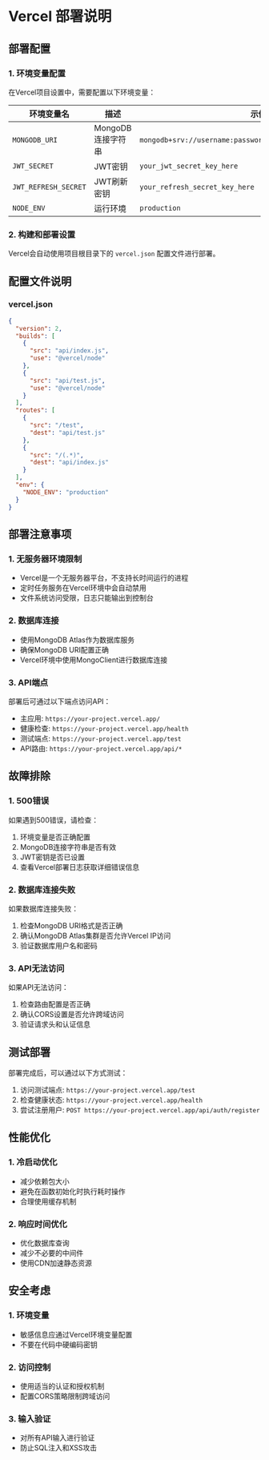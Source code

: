 # Vercel 部署说明

## 部署配置

### 1. 环境变量配置

在Vercel项目设置中，需要配置以下环境变量：

| 环境变量名 | 描述 | 示例值 |
|-----------|------|--------|
| `MONGODB_URI` | MongoDB连接字符串 | `mongodb+srv://username:password@cluster.mongodb.net/database` |
| `JWT_SECRET` | JWT密钥 | `your_jwt_secret_key_here` |
| `JWT_REFRESH_SECRET` | JWT刷新密钥 | `your_refresh_secret_key_here` |
| `NODE_ENV` | 运行环境 | `production` |

### 2. 构建和部署设置

Vercel会自动使用项目根目录下的 `vercel.json` 配置文件进行部署。

## 配置文件说明

### vercel.json

```json
{
  "version": 2,
  "builds": [
    {
      "src": "api/index.js",
      "use": "@vercel/node"
    },
    {
      "src": "api/test.js",
      "use": "@vercel/node"
    }
  ],
  "routes": [
    {
      "src": "/test",
      "dest": "api/test.js"
    },
    {
      "src": "/(.*)",
      "dest": "api/index.js"
    }
  ],
  "env": {
    "NODE_ENV": "production"
  }
}
```

## 部署注意事项

### 1. 无服务器环境限制

- Vercel是一个无服务器平台，不支持长时间运行的进程
- 定时任务服务在Vercel环境中会自动禁用
- 文件系统访问受限，日志只能输出到控制台

### 2. 数据库连接

- 使用MongoDB Atlas作为数据库服务
- 确保MongoDB URI配置正确
- Vercel环境中使用MongoClient进行数据库连接

### 3. API端点

部署后可通过以下端点访问API：

- 主应用: `https://your-project.vercel.app/`
- 健康检查: `https://your-project.vercel.app/health`
- 测试端点: `https://your-project.vercel.app/test`
- API路由: `https://your-project.vercel.app/api/*`

## 故障排除

### 1. 500错误

如果遇到500错误，请检查：

1. 环境变量是否正确配置
2. MongoDB连接字符串是否有效
3. JWT密钥是否已设置
4. 查看Vercel部署日志获取详细错误信息

### 2. 数据库连接失败

如果数据库连接失败：

1. 检查MongoDB URI格式是否正确
2. 确认MongoDB Atlas集群是否允许Vercel IP访问
3. 验证数据库用户名和密码

### 3. API无法访问

如果API无法访问：

1. 检查路由配置是否正确
2. 确认CORS设置是否允许跨域访问
3. 验证请求头和认证信息

## 测试部署

部署完成后，可以通过以下方式测试：

1. 访问测试端点: `https://your-project.vercel.app/test`
2. 检查健康状态: `https://your-project.vercel.app/health`
3. 尝试注册用户: `POST https://your-project.vercel.app/api/auth/register`

## 性能优化

### 1. 冷启动优化

- 减少依赖包大小
- 避免在函数初始化时执行耗时操作
- 合理使用缓存机制

### 2. 响应时间优化

- 优化数据库查询
- 减少不必要的中间件
- 使用CDN加速静态资源

## 安全考虑

### 1. 环境变量

- 敏感信息应通过Vercel环境变量配置
- 不要在代码中硬编码密钥

### 2. 访问控制

- 使用适当的认证和授权机制
- 配置CORS策略限制跨域访问

### 3. 输入验证

- 对所有API输入进行验证
- 防止SQL注入和XSS攻击
